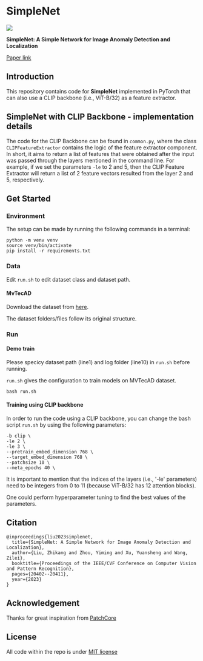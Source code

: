 # SimpleNet


![](imgs/cover.png)

**SimpleNet: A Simple Network for Image Anomaly Detection and Localization**

[Paper link](https://openaccess.thecvf.com/content/CVPR2023/papers/Liu_SimpleNet_A_Simple_Network_for_Image_Anomaly_Detection_and_Localization_CVPR_2023_paper.pdf)

##  Introduction

This repository contains code for **SimpleNet** implemented in PyTorch that can also use a CLIP backbone (i.e., ViT-B/32) as a feature extractor.

## SimpleNet with CLIP Backbone - implementation details

The code for the CLIP Backbone can be found in `common.py`, where the class `CLIPFeatureExtractor` contains the logic of the feature extractor component. In short, it aims to return a list of features that were obtained after the input was passed through the layers mentioned in the command line. For example, if we set the parameters `-le` to 2 and 5, then the CLIP Feature Extractor will return a list of 2 feature vectors resulted from the layer 2 and 5, respectively.

## Get Started 

### Environment 
The setup can be made by running the following commands in a terminal:

```
python -m venv venv
source venv/bin/activate
pip install -r requirements.txt
```

### Data

Edit `run.sh` to edit dataset class and dataset path.

#### MvTecAD

Download the dataset from [here](https://www.mvtec.com/company/research/datasets/mvtec-ad/).

The dataset folders/files follow its original structure.

### Run

#### Demo train

Please specicy dataset path (line1) and log folder (line10) in `run.sh` before running.

`run.sh` gives the configuration to train models on MVTecAD dataset.
```
bash run.sh
```
#### Training using CLIP backbone
In order to run the code using a CLIP backbone, you can change the bash script `run.sh` by using the following parameters:
```
-b clip \
-le 2 \
-le 3 \
--pretrain_embed_dimension 768 \
--target_embed_dimension 768 \
--patchsize 10 \
--meta_epochs 40 \
```

It is important to mention that the indices of the layers (i.e., '-le' parameters) need to be integers from 0 to 11 (because ViT-B/32 has 12 attention blocks).

One could perform hyperparameter tuning to find the best values of the parameters.


## Citation
```
@inproceedings{liu2023simplenet,
  title={SimpleNet: A Simple Network for Image Anomaly Detection and Localization},
  author={Liu, Zhikang and Zhou, Yiming and Xu, Yuansheng and Wang, Zilei},
  booktitle={Proceedings of the IEEE/CVF Conference on Computer Vision and Pattern Recognition},
  pages={20402--20411},
  year={2023}
}
```

## Acknowledgement

Thanks for great inspiration from [PatchCore](https://github.com/amazon-science/patchcore-inspection)

## License

All code within the repo is under [MIT license](https://mit-license.org/)
